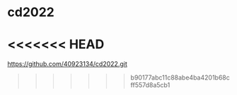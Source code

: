 # cd2022
<<<<<<< HEAD
=======

https://github.com/40923134/cd2022.git
>>>>>>> b90177abc11c88abe4ba4201b68cff557d8a5cb1
